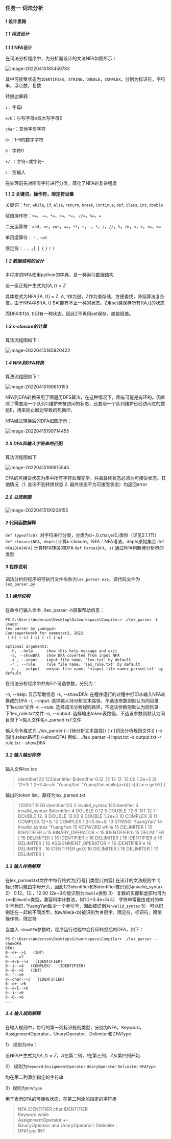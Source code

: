 ### 任务一 词法分析

#### 1 设计思路

##### 1.1 词法设计

**1.1.1 NFA设计**

在词法分析程序中，为分析器设计的文法NFA如图所示：

![image-20220415185450783](C:\Users\Anderson\AppData\Roaming\Typora\typora-user-images\image-20220415185450783.png)

其中可接受状态为`IDENTIFIER`，`STRING`，`DOUBLE`，`COMPLEX`，分别为标识符，字符串，浮点数，复数

转换边解释：

`i`：字母i

`e/E`：小写字母e或大写字母E

`char`：其他字母字符

`d+`：1-9的数字字符

`0`：字符0

`+/-`：字符+或字符-

`ε`：空输入

在处理前先对所有字符进行分类，简化了NFA的复杂程度

 

**1.1.2 关键词，操作符，限定符设置**

关键词：`for`, `while`, `if`, `else`, `return`, `break`, `continue`, `def`, `class`, `int`, `double`

赋值操作符：`+=`，`-=`，`*=`，`/=`，`*=`， `//=`，`%=`，`=`

二元运算符：`and`，`or`，`xor`，`==`，`**`，`+`，`-`，`*`，`/`，`//`，`%`，`in`，`<`，`>`，`<=`，`>=`

单目运算符：`！`，`not`

限定符：`.` `:` ,` ; `[` `]` {` `}` `(` `)`



##### 1.2 数据结构的设计

本程序的NFA使用python的字典，是一种索引数据结构.

设一条正规产生式为$f(A, t) = Z$

具体格式为NFA[(A, t)] = Z. A, t作为键，Z作为值存储，方便查找，降低算法复杂度。由于NFA中$f(A, t) $可能有不止一种的状态，Z用set类保存所有f(A,t)的状态

而DFA中f(A, t)只有一种状态，因此Z不再用set保存，直接赋值。

 

##### 1.3 ε-closure的计算

算法流程图如下：

![image-20220415185820422](C:\Users\Anderson\AppData\Roaming\Typora\typora-user-images\image-20220415185820422.png)

##### 1.4 NFA到DFA转换

算法流程图如下：

![image-20220415190610153](C:\Users\Anderson\AppData\Roaming\Typora\typora-user-images\image-20220415190610153.png)

NFA到DFA转换采用了图遍历DFS算法，在这种情况下，图有可能是有环的。因此除了需要用一个队列C维护未被访问的状态，还要用一个队列维护已经访问过的数组E，用来防止回边导致的死循环。

NFA经过转换后的DFA如图所示：

![image-20220415190714455](C:\Users\Anderson\AppData\Roaming\Typora\typora-user-images\image-20220415190714455.png)

##### 2.5 DFA和输入字符串的匹配

算法流程图如下

![image-20220415190915545](C:\Users\Anderson\AppData\Roaming\Typora\typora-user-images\image-20220415190915545.png)

DFA的可接受状态为串中所有字符处理完毕，并且最终状态必须为可接受状态。其他情况（1. 查询不到转换状态 2. 最终状态不为可接受状态）均返回error

##### 2.6 总流程图

![image-20220415191208155](C:\Users\Anderson\AppData\Roaming\Typora\typora-user-images\image-20220415191208155.png)

#### 2 代码函数解释

`def typeof(ch)`: 对字符进行分类，分类为d+,0,char,e/E,i类型（详见2.1.1节）
`def closure(NFA, depts)`计算ε-closure，NFA：NFA语法，depts原始集合
`def NFA2DFA(NFA)` 计算NFA转换的DFA
`def Parse(DFA, s)` 通过NFA判断待分析串的类型

#### 3 程序说明

词法分析的程序的可执行文件名称为`lex_parser.exe`，源代码文件为`lex_parser.py`

##### 3.1 操作说明

在命令行输入命令 ./lex_parser -h获取帮助信息：

```
PS C:\Users\Anderson\Desktop\Gitworkspace\Compiler> ./lex_parser -h
usage: 
lex parser by yuangyan
Courseworkwork for semester2, 2022
 [-h] [-s] [-i] [-r] [-o]

optional arguments:
  -h, --help      show this help message and exit
  -s, --showDFA   show DFA coverted from input NFA
  -i , --input    input file name, 'lex.txt' by default
  -r , --rule     rule file name, 'lex_rule.txt' by default
  -o , --output   output file name, '<input file name>_parsed.txt' by default
```

在词法分析程序中共有5个可选参数，分别为：

-h, --help: 显示帮助信息
-s, --showDFA: 在程序运行的过程中打印从输入NFA转换成的DFA
-i, --input: 选择输入待分析文本路径，不选该参数则默认为同目录下’lex.txt’文件
-r, --rule: 选择词法分析规则路径，不选该参数则默认为同目录下’lex_rule.txt’文件
-o, --output: 选择输出token表路径，不选该参数则默认为同目录下’<输入文件名>_parsed.txt’文件

输入命令格式为
./lex_parser (-i [待分析文本路径]) (-r [词法分析规则文件]) (-o [输出token路径]) (–showDFA)
例如：./lex_parser -i input.txt -o output.txt -r rule.txt --showDFA

##### 3.2 输入输出样例

输入文件lex.txt: 

> identifier123
> 123identifier
> $identifier
> 0.12
> .12
> 12
> 12.
> 12.00
> 1.2e+3
> 3i
> 12+3i
> 1.2+3.4e+5i
> 'YuangYan'
> 'YuangYan
> while(a<b){
>     c[d] = e.getX()
> }

输出的token list，路径为lex_parsed.txt

> 1 IDENTIFIER identifier123
> 2 invalid_syntax 123identifier
> 3 invalid_syntax $identifier
> 4 DOUBLE 0.12
> 5 DOUBLE .12
> 6 INT 12
> 7 DOUBLE 12.
> 8 DOUBLE 12.00
> 9 DOUBLE 1.2e+3
> 10 COMPLEX 3i
> 11 COMPLEX 12+3i
> 12 COMPLEX 1.2+3.4e+5i
> 13 STRING 'YuangYan'
> 14 invalid_syntax 'YuangYan
> 15 KEYWORD while
> 15 DELIMITER (
> 15 IDENTIFIER a
> 15 BINARY_OPERATOR <
> 15 IDENTIFIER b
> 15 DELIMITER )
> 15 DELIMITER {
> 16 IDENTIFIER c
> 16 DELIMITER [
> 16 IDENTIFIER d
> 16 DELIMITER ]
> 16 ASSIGNMENT_OPERATOR =
> 16 IDENTIFIER e
> 16 DELIMITER .
> 16 IDENTIFIER getX
> 16 DELIMITER (
> 16 DELIMITER )
> 17 DELIMITER }

##### 3.3 输入样例解释

在lex_parsed.txt文件中每行格式为[行号] [类型] [内容]
在设计的文法规则中
1） 标识符只能由字母开头，因此123identifier和$identifier被识别为invalid_syntax
2） 0.12，12.，12.00 12e+3均能识别为`double`类型
3） 复数的实部和虚部均可为`int`和`double`类型，兼容科学计数法，如1.2+3.4e+5i
4） 字符串常量由成对的单引号标识，’YuangYan缺少一个单引号，因此被识别为`nvalid_syntax`
5） 可以识别连在一起的不同类型，如while(a<b)被识别为关键字，限定符，标识符，赋值操作符，限定符



当加入`—showDFA`参数时，程序运行过程中会打印转换后的DFA，如下：

```
PS C:\Users\Anderson\Desktop\Gitworkspace\Compiler> ./lex_parser --showDFA
DFA:
0--d+-->1   (INT)
0--.-->2
0--e/E-->3   (IDENTIFIER)
0--i-->4   (COMPLEX)   (IDENTIFIER)
0--0-->5   (INT)
0--'-->6
0--char-->3   (IDENTIFIER)
6--d+-->6
6--e/E-->6
6--i-->6
6--0-->6
...
```



##### 3.4 输入规则解释

在输入规则中，每行的第一列标识规则类型，分别为NFA，Keyword，AssignmentOperator，UnaryOperator，Delimiter和DFAType

1） 规则为`NFA`：

设NFA产生式为$f(A, t) = Z$，$A$在第二列，$t$在第三列，$Z$从第四列开始

2） 规则为`Keyword` `AssignmentOperator` `UnaryOperator` `Delimiter` `DFAType`

均在第二列添加指定的字符串

3）规则为`DFAType`

用于表示DFA的可接收状态，在第二列添加指定的字符串

> NFA	IDENTIFIER	char	IDENTIFIER			
> Keyword	while						
> AssignmentOperator	+=					
> BinaryOperator	and
> UnaryOperator	!
> Delimiter	.									
> DFAType	INT				

